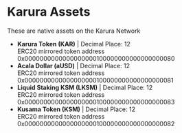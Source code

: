 # Karura Assets

These are native assets on the Karura Network

* **Karura Token (KAR)** | Decimal Place: 12\
  ERC20 mirrored token address 0x0000000000000000000100000000000000000080
* **Acala Dollar (aUSD)** | Decimal Place: 12\
  ERC20 mirrored token address 0x0000000000000000000100000000000000000081
* **Liquid Staking KSM (LKSM)** | Decimal Place: 12\
  ERC20 mirrored token address 0x0000000000000000000100000000000000000083
* **Kusama Token (KSM)** | Decimal Place: 12\
  ERC20 mirrored token address 0x0000000000000000000100000000000000000082
